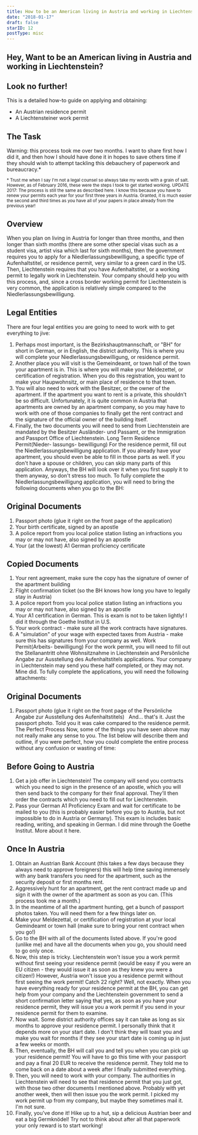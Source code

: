 ```yaml
---
title: How to be an American living in Austria and working in Liechtenstein
date: "2018-01-17"
draft: false
starID: 12
postType: misc
---
```


## Hey, Want to be an American living in Austria and working in Liechtenstein?
## Look no further!

This is a detailed how-to guide on applying and obtaining:
- An Austrian residence permit
- A Liechtensteiner work permit

## The Task

Warning: this process took me over two months. I want to share first how I did it, and then how I should have done it in hopes to save others time if they should wish to attempt tackling this debauchery of paperwork and bureaucracy.*

<sup>\* Trust me when I say I'm not a legal counsel so always take my words with a grain of salt. However, as of February 2016, these were the steps I took to get started working. UPDATE 2017: The process is still the same as described here. I know this because you have to renew your permits each year for your first three years in Austria. Granted, it is much easier the second and third times as you have all of your papers in place already from the previous year!</sup>

## Overview

When you plan on living in Austria for longer than three months, and then longer than sixth months (there are some other special visas such as a student visa, artist visa which last for sixth months), then the government requires you to apply for a Niedlerlassungsbewilligung, a specific type of Aufenhaltstitel, or residence permit, very similar to a green card in the US. Then, Liechtenstein requires that you have Aufenhaltstitel, or a working permit to legally work in Liechtenstein. Your company should help you with this process, and, since a cross border working permit for Liechtenstein is very common, the application is relatively simple compared to the Niedlerlassungsbewilligung.

## Legal Entities

There are four legal entities you are going to need to work with to get everything to jive:
1. Perhaps most important, is the Bezirkshauptmannschaft, or "BH" for short in German, or in English, the district authority. This is where you will complete your Niedlerlassungsbewilligung, or residence permit.
2. Another place you will visit is the Gemeindeamt, or town hall of the town your apartment is in. This is where you will make your Meldezettel, or certification of registration. When you do this registration, you want to make your Haupwohnsitz, or main place of residence to that town.
3. You will also need to work with the Besitzer, or the owner of the apartment. If the apartment you want to rent is a private, this shouldn't be so difficult. Unfortunately, it is quite common in Austria that apartments are owned by an apartment company, so you may have to work with one of those companies to finally get the rent contract and the signature of the official owner of the building itself.
4. Finally, the two documents you will need to send from Liechtenstein are mandated by the Besitzer Ausländer- und Passamt, or the Immigration and Passport Office of Liechtenstein.
Long Term Residence Permit(Nieder- lassungs- bewilligung)
For the residence permit, fill out the Niedlerlassungsbewilligung application. If you already have your apartment, you should even be able to fill in those parts as well. If you don't have a spouse or children, you can skip many parts of this application. Anyways, the BH will look over it when you first supply it to them anyway, so don't stress too much.
To fully complete the Niedlerlassungsbewilligung application, you will need to bring the following documents when you go to the BH:

## Original Documents

1. Passport photo (glue it right on the front page of the application)
2. Your birth certificate, signed by an apostle
3. A police report from you local police station listing an infractions you may or may not have, also signed by an apostle
4. Your (at the lowest) A1 German proficiency certificate

## Copied Documents

1. Your rent agreement, make sure the copy has the signature of owner of the apartment building
2. Flight confirmation ticket (so the BH knows how long you have to legally stay in Austria)
3. A police report from you local police station listing an infractions you may or may not have, also signed by an apostle
4. Your A1 certification in German. This is exam is not to be taken lightly! I did it through the Goethe Institut in U.S.
5. Your work contract - make sure all the work contracts have signatures.
6. A "simulation" of your wage with expected taxes from Austria - make sure this has signatures from your company as well.
Work Permit(Arbeits- bewilligung)
For the work permit, you will need to fill out the Stellanantritt ohne Wohnsitznahme in Liechtenstein and Persönliche Angabe zur Ausstellung des Aufenhaltstitels applications. Your company in Liechtenstein may send you these half completed, or they may not. Mine did.
To fully complete the applications, you will need the following attachments:

## Original Documents

1. Passport photo (glue it right on the front page of the Persönliche Angabe zur Ausstellung des Aufenhaltstitels)
 
And... that's it. Just the passport photo. Told you it was cake compared to the residence permit.
The Perfect Process
Now, some of the things you have seen above may not really make any sense to you. The list below will describe them and outline, if you were perfect, how you could complete the entire process without any confusion or wasting of time:

## Before Going to Austria

1. Get a job offer in Liechtenstein! The company will send you contracts which you need to sign in the presence of an apostle, which you will then send back to the company for their final approval. They'll then order the contracts which you need to fill out for Liechtenstein.
2. Pass your German A1 Proficiency Exam and wait for certificate to be mailed to you (this is probably easier before you go to Austria, but not impossible to do in Austria or Germany). This exam is includes basic reading, writing, and speaking in German. I did mine through the Goethe Institut. More about it here.

## Once In Austria

1. Obtain an Austrian Bank Account (this takes a few days because they always need to approve foreigners) this will help time saving immensely with any bank transfers you need for the apartment, such as the security deposit or first months rent.
2. Aggressively hunt for an apartment, get the rent contract made up and sign it with the owner of the apartment as soon as you can. (This process took me a month.)
3. In the meantime of all the apartment hunting, get a bunch of passport photos taken. You will need them for a few things later on.
4. Make your Meldezettal, or certification of registration at your local  Gemindeamt or town hall (make sure to bring your rent contract when you go!)
5. Go to the BH with all of the documents listed above. If you're good (unlike me) and have all the documents when you go, you should need to go only once.
6. Now, this step is tricky. Liechtenstein won't issue you a work permit without first seeing your residence permit (would be easy if you were an EU citizen - they would issue it as soon as they knew you were a citizen!) However, Austria won't issue you a residence permit without first seeing the work permit! Catch 22 right? Well, not exactly. When you have everything ready for your residence permit at the BH, you can get help from your company and the Liechtenstein government to send a short confirmation letter saying that yes, as soon as you have your residence permit, they will issue you a work permit if you send in your residence permit for them to examine.
7. Now wait. Some district authority offices say it can take as long as six months to approve your residence permit. I personally think that it depends more on your start date. I don't think they will toast you and make you wait for months if they see your start date is coming up in just a few weeks or month.
8. Then, eventually, the BH will call you and tell you when you can pick up your residence permit! You will have to go this time with your passport and pay a final 20 EUR to receive the residence permit. They told me to come back on a date about a week after I finally submitted everything.
9. Then, you will need to work with your company. The authorities in Liechtenstein will need to see that residence permit that you just got, with those two other documents I mentioned above. Probably with yet another week, then will then issue you the work permit. I picked my work permit up from my company, but maybe they sometimes mail it. I'm not sure.
10. Finally, you've done it! Hike up to a hut, sip a delicious Austrian beer and eat a big Germknödel! Try not to think about after all that paperwork your only reward is to start working!
 
 
 
